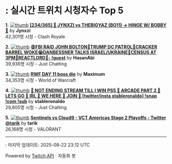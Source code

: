 # : 실시간 트위치 시청자수 Top 5

**1.** [![thumb](https://static-cdn.jtvnw.net/previews-ttv/live_user_jynxzi-320x180.jpg)](https://twitch.tv/Jynxzi)
**[[234/365] 🔴 JYNXZI vs THEBIGYAZ (BO11) -> HINGE W/ BOBBY 🔴](https://twitch.tv/Jynxzi)** by **Jynxzi**<br>42,301명 시청  - Clash Royale

**2.** [![thumb](https://static-cdn.jtvnw.net/previews-ttv/live_user_hasanabi-320x180.jpg)](https://twitch.tv/HasanAbi)
**[😡FBI RAID JOHN BOLTON🤬TRUMP DC PATROL🤬CRACKER BARREL WOKE😭DANBESSNER TALKS ISRAEL/UKRAINE🤬CENSUS AT 3PM🤬REACTLORD🤬- !guest](https://twitch.tv/HasanAbi)** by **HasanAbi**<br>39,936명 시청  - Just Chatting

**3.** [![thumb](https://static-cdn.jtvnw.net/previews-ttv/live_user_maximum-320x180.jpg)](https://twitch.tv/Maximum)
**[RWF DAY 11 boss die](https://twitch.tv/Maximum)** by **Maximum**<br>34,353명 시청  - World of Warcraft

**4.** [![thumb](https://static-cdn.jtvnw.net/previews-ttv/live_user_stableronaldo-320x180.jpg)](https://twitch.tv/stableronaldo)
**[🥳 NOT ENDING STREAM TILL I WIN PS5 🥳 ARCADE PART 2 🥳 LETS GO 🥳 IRL 🥳 WE HERE 🥳 JOIN 🥳 [twitter/insta stableronaldo] !snap !com !sub](https://twitch.tv/stableronaldo)** by **stableronaldo**<br>29,805명 시청  - Just Chatting

**5.** [![thumb](https://static-cdn.jtvnw.net/previews-ttv/live_user_tarik-320x180.jpg)](https://twitch.tv/tarik)
**[Sentinels vs Cloud9 - VCT Americas Stage 2 Playoffs - Twitter @tarik](https://twitch.tv/tarik)** by **tarik**<br>26,168명 시청  - VALORANT


---
: 마지막 업데이트: 2025-08-22 23:12 UTC

Powered by [Twitch API](https://dev.twitch.tv/docs/api/reference) · 자동화 봇